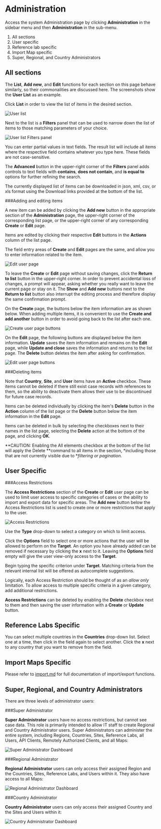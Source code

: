 Administration
==============

Access the system Administration page by clicking **Administration** in the sidebar menu and then
**Administration** in the sub-menu.

1. All sections
2. User specific
3. Reference lab specific
4. Import Map specific
5. Super, Regional, and Country Administrators

All sections
------------

The **List**, **Add new**, and **Edit** functions for each section on this page behave similarly, so
their commonalities are discussed here. The screenshots show the **User List** as an example.

Click **List** in order to view the list of items in the desired section.

![User list](images/userList.png)

Next to the list is a **Filters** panel that can be used to narrow down the list of items to those
matching parameters of your choice.

![User list Filters panel](images/userListFiltersPanel.png)

You can enter partial values in text fields. The result list will include all items where the
respective field contains whatever you type here. These fields are not case-sensitive.

The **Advanced** button in the upper-right corner of the **Filters** panel adds controls to text
fields with **contains**, **does not contain**, and **is equal to** options for further refining the
search.

The currently displayed list of items can be downloaded in json, xml, csv, or xls format using the
Download links provided at the bottom of the list.

###Adding and editing items

A new item can be added by clicking the **Add new** button in the appropriate section of the
**Administration** page, the upper-right corner of the corresponding list page, or the upper-right
corner of any corresponding **Create** or **Edit** page.

Items are edited by clicking their respective **Edit** buttons in the **Actions** column of the list
page.

The field entry areas of **Create** and **Edit** pages are the same, and allow you to enter
information related to the item.

![Edit user page](images/editUserPage.png)

To leave the **Create** or **Edit** page without saving changes, click the **Return to list** button
in the upper-right corner. In order to prevent accidental loss of changes, a prompt will appear,
asking whether you really want to leave the current page or stay on it. The **Show** and **Add new**
buttons next to the **Return to list** button also interrupt the editing process and therefore
display the same confirmation prompt.

On the **Create** page, the buttons below the item information are as shown below. When adding
multiple items, it is convenient to use the **Create and add another** button in order to avoid
going back to the list after each one.

![Create user page buttons](images/createUserPageButtons.png)

On the **Edit** page, the following buttons are displayed below the item information. **Update**
saves the item information and remains on the **Edit** page, while **Update and close** saves the
information and returns to the list page. The **Delete** button deletes the item after asking for
confirmation.

![Edit user page buttons](images/editUserPageButtons.png)

###Deleting items

Note that **Country**, **Site**, and **User** items have an **Active** checkbox. These items cannot
be deleted if there still exist case records with references to them, so the ability to deactivate
them allows their use to be discontinued for future case records.

Items can be deleted individually by clicking the item's **Delete** button in the **Action** column
of the list page or the **Delete** button below the item information in the **Edit** page.

Items can be deleted in bulk by selecting the checkboxes next to their names in the list page,
selecting the **Delete** action at the bottom of the page, and clicking **OK**.

**CAUTION: Enabling the All elements checkbox at the bottom of the list will apply the Delete
**command to all items in the section, *including those that are not currently visible due to
**filtering or pagination.*

User Specific
-------------

###Access Restrictions

The **Access Restrictions** section of the **Create** or **Edit** user page can be used to limit
user access to specific categories of cases or the ability to import and export data for specific
areas. The **Add new** button below the Access Restrictions list is used to create one or more
restrictions that apply to the user.

![Access Restrictions](images/accessRestrictions.png)

Use the **Type** drop-down to select a category on which to limit access.

Click the **Options**
field to select one or more actions that the user will be allowed to perform on the **Target**. An
option you have already added can be removed if necessary by clicking the **x** next to it. Leaving
the **Options** field empty will give the user view-only access to the **Target**.

Begin typing the specific criterion under **Target**. Matching criteria from the relevant internal
list will be offered as autocomplete suggestions.

Logically, each Access Restriction should be thought of as an *allow only* limitation. To allow
access to multiple specific criteria in a given category, add additional restrictions.

**Access Restrictions** can be deleted by enabling the **Delete** checkbox next to them and then
saving the user information with a **Create** or **Update** button.

Reference Labs Specific
-----------------------

You can select multiple countries in the **Countries** drop-down list. Select one at a time, then
click in the field again to select another. Click the **x** next to any country that you want to
remove from the field.

Import Maps Specific
--------------------

Please refer to [import.md](import.md) for full documentation of import/export functions.

Super, Regional, and Country Administrators
-------------------------------------------

There are three levels of administrator users:

###Super Administrator

**Super Administrator** users have no access restrictions, but cannot see case data. This role is
primarily intended to allow IT staff to create Regional and Country Administrator users. Super
Administrators can administer the entire system, including Regions, Countries, Sites, Reference
Labs, all Users, API Clients, Remotely Authorized Clients, and all Maps:

![Super Administrator Dashboard](images/superAdminDashboard.png)

###Regional Administrator

**Regional Administrator** users can only access their assigned Region and the Countries, Sites,
Reference Labs, and Users within it. They also have access to all Maps:

![Regional Administrator Dashboard](images/regionalAdminDashboard.png)

###Country Administrator

**Country Administrator** users can only access their assigned Country and the Sites and Users within
it:

![Country Administrator Dashboard](images/countryAdminDashboard.png)
